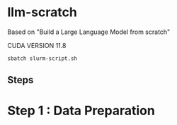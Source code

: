 # llm-scratch
Based on "Build a Large Language Model from scratch"

CUDA VERSION 11.8
```
sbatch slurm-script.sh
```
## Steps

# Step 1 : Data Preparation

